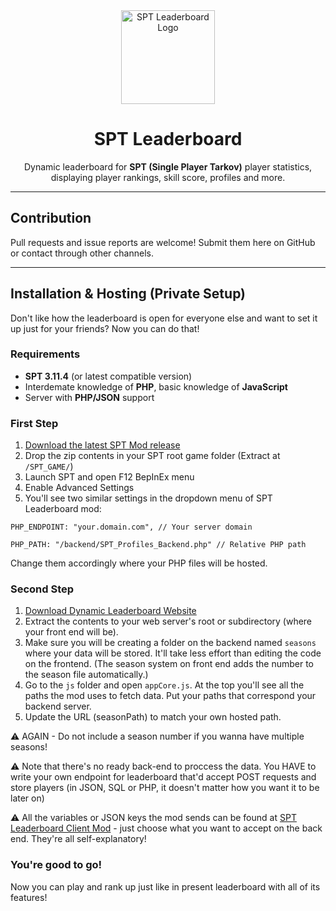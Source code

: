 <div align="center">
  <img src="https://sptlb.yuyui.moe/media/newlogo_transparent.png" alt="SPT Leaderboard Logo" width="150" />
</div>

<h1 align="center">SPT Leaderboard</h1>

<p align="center">
  Dynamic leaderboard for <strong>SPT (Single Player Tarkov)</strong> player statistics, displaying player rankings, skill score, profiles and more.
</p>

---

## Contribution
Pull requests and issue reports are welcome!
Submit them here on GitHub or contact through other channels.

---

## Installation & Hosting (Private Setup)
Don't like how the leaderboard is open for everyone else and want to set it up just for your friends? Now you can do that!

### Requirements
- **SPT 3.11.4** (or latest compatible version)
- Interdemate knowledge of **PHP**, basic knowledge of **JavaScript**
- Server with **PHP/JSON** support

### First Step
1. [Download the latest SPT Mod release](https://github.com/harmonyzt/SPT-Leaderboard/releases)
2. Drop the zip contents in your SPT root game folder (Extract at `/SPT_GAME/`)
3. Launch SPT and open F12 BepInEx menu
4. Enable Advanced Settings
5. You'll see two similar settings in the dropdown menu of SPT Leaderboard mod:

`PHP_ENDPOINT: "your.domain.com", // Your server domain`

`PHP_PATH: "/backend/SPT_Profiles_Backend.php" // Relative PHP path`

Change them accordingly where your PHP files will be hosted.

### Second Step
1. [Download Dynamic Leaderboard Website](https://github.com/harmonyzt/SPT-Leaderboard-Front/archive/refs/heads/main.zip)
2. Extract the contents to your web server's root or subdirectory (where your front end will be). 
3. Make sure you will be creating a folder on the backend named `seasons` where your data will be stored. It'll take less effort than editing the code on the frontend. (The season system on front end adds the number to the season file automatically.)
4. Go to the `js` folder and open `appCore.js`. At the top you'll see all the paths the mod uses to fetch data. Put your paths that correspond your backend server.
5. Update the URL (seasonPath) to match your own hosted path.

⚠️ AGAIN - Do not include a season number if you wanna have multiple seasons!

⚠️ Note that there's no ready back-end to proccess the data. You HAVE to write your own endpoint for leaderboard that'd accept POST requests and store players (in JSON, SQL or PHP, it doesn't matter how you want it to be later on)

⚠️ All the variables or JSON keys the mod sends can be found at [SPT Leaderboard Client Mod](https://github.com/harmonyzt/SPT-Leaderboard) - just choose what you want to accept on the back end. They're all self-explanatory!

### You're good to go!
Now you can play and rank up just like in present leaderboard with all of its features!
